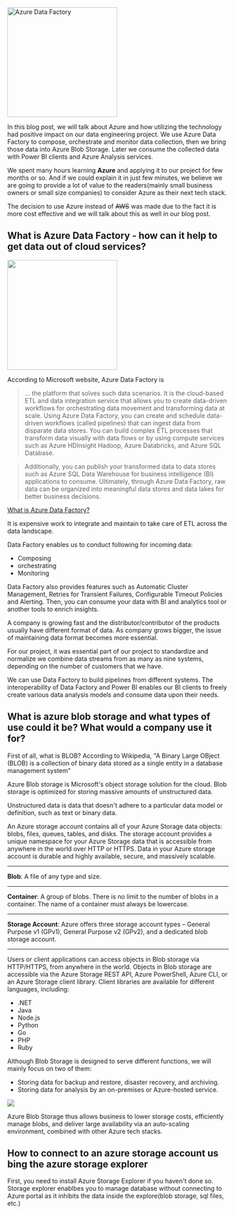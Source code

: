 <img src="https://4.bp.blogspot.com/--9GKuWgk5Xk/XHOt7_djBXI/AAAAAAAAGhI/re6OHdgcdvozR4n8zn0VuLLBh2FLo135gCLcBGAs/s400/Azure%2BData%2BFactory%2Band%2BData%2BPipeline.jpg" alt="Azure Data Factory" height="250"/>

In this blog post, we will talk about Azure and how utilizing the technology had positive impact on our data engineering project. We use Azure Data Factory to compose, orchestrate and monitor data collection, then we bring those data into Azure Blob Storage. Later we consume the collected data with Power BI clients and Azure Analysis services.

We spent many hours learning **Azure** and applying it to our project for few months or so. And if we could explain it in just few minutes, we believe we are going to provide a lot of value to the readers(mainly small business owners or small size companies) to consider Azure as their next tech stack.

The decision to use Azure instead of ~~AWS~~ was made due to the fact it is more cost effective and we will talk about this as well in our blog post.

## What is Azure Data Factory - how can it help to get data out of cloud services?

<img src="https://azurecomcdn.azureedge.net/cvt-79019141ab66488956a9bdab2a37a127c8b26bb437a895176c06dd32fc3f70b3/images/page/services/data-factory/img-valprop2.jpg" height="250"/>

According to Microsoft website, Azure Data Factory is
>... the platform that solves such data scenarios. It is the cloud-based ETL and data integration service that allows you to create data-driven workflows for orchestrating data movement and transforming data at scale. Using Azure Data Factory, you can create and schedule data-driven workflows (called pipelines) that can ingest data from disparate data stores. You can build complex ETL processes that transform data visually with data flows or by using compute services such as Azure HDInsight Hadoop, Azure Databricks, and Azure SQL Database.

>Additionally, you can publish your transformed data to data stores such as Azure SQL Data Warehouse for business intelligence (BI) applications to consume. Ultimately, through Azure Data Factory, raw data can be organized into meaningful data stores and data lakes for better business decisions.

[What is Azure Data Factory?
](https://docs.microsoft.com/en-us/azure/data-factory/introduction)

It is expensive work to integrate and maintain to take care of ETL across the data landscape.

Data Factory enables us to conduct following for incoming data:
* Composing
* orchestrating
* Monitoring

Data Factory also provides features such as Automatic Cluster Management, Retries for Transient Failures, Configurable Timeout Policies and Alerting.
Then, you can consume your data with BI and analytics tool or another tools to enrich insights.

A company is growing fast and the distributor/contributor of the products usually have different format of data. As company grows bigger, the issue of maintaining data format becomes more essential.

For our project, it was essential part of our project to standardize and normalize we combine data streams from as many as nine systems, depending on the number of customers that we have.

We can use Data Factory to build pipelines from different systems. The interoperability of Data Factory and Power BI enables our BI clients to freely create various data analysis models and consume data upon their needs.

## What is azure blob storage and what types of use could it be?  What would a company use it for?
First of all, what is BLOB?
According to Wikipedia, "A Binary Large OBject (BLOB) is a collection of binary data stored as a single entity in a database management system"

Azure Blob storage is Microsoft's object storage solution for the cloud.
Blob storage is optimized for storing massive amounts of unstructured data.

Unstructured data is data that doesn't adhere to a particular data model or definition, such as text or binary data.

An Azure storage account contains all of your Azure Storage data objects: blobs, files, queues, tables, and disks. The storage account provides a unique namespace for your Azure Storage data that is accessible from anywhere in the world over HTTP or HTTPS. Data in your Azure storage account is durable and highly available, secure, and massively scalable.
___
**Blob**: A file of any type and size.
___
**Container**: A group of blobs. There is no limit to the number of blobs in a container. The name of a container must always be lowercase.
___
**Storage Account**: Azure offers three storage account types – General Purpose v1 (GPv1), General Purpose v2 (GPv2), and a dedicated blob storage account.
___

Users or client applications can access objects in Blob storage via HTTP/HTTPS, from anywhere in the world. Objects in Blob storage are accessible via the Azure Storage REST API, Azure PowerShell, Azure CLI, or an Azure Storage client library. Client libraries are available for different languages, including:

* .NET
* Java
* Node.js
* Python
* Go
* PHP
* Ruby

Although Blob Storage is designed to serve different functions, we will mainly focus on two of them:
* Storing data for backup and restore, disaster recovery, and archiving.
* Storing data for analysis by an on-premises or Azure-hosted service.

<img src="https://www.dremio.com/img/explained/azure-storage/image_0.png">

Azure Blob Storage thus allows business to lower storage costs, efficiently manage blobs, and deliver large availability via an auto-scaling environment, combined with other Azure tech stacks.

## How to connect to an azure storage account us bing the azure storage explorer
First, you need to install Azure Storage Explorer if you haven't done so.
Storage explorer enablbes you to manage database without connecting to Azure portal as it inhibits the data inside the explore(blob storage, sql files, etc.)
